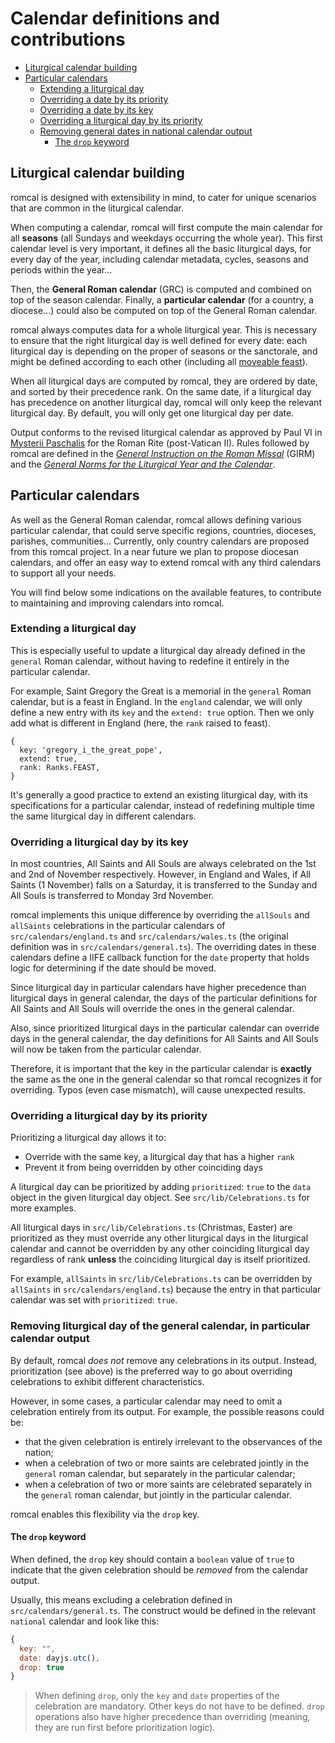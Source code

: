 # Calendar definitions and contributions

- [Liturgical calendar building](#liturgical-calendar-building)
- [Particular calendars](#particular-calendars)
  - [Extending a liturgical day](#extending-a-liturgical-day)
  - [Overriding a date by its priority](#overriding-a-liturgical-day-by-its-priority)
  - [Overriding a date by its key](#overriding-a-liturgical-day-by-its-key)
  - [Overriding a liturgical day by its priority](#overriding-a-liturgical-day-by-its-priority)
  - [Removing general dates in national calendar output](#removing-liturgical-day-of-the-general-calendar-in-particular-calendar-output)
    - [The `drop` keyword](#the-drop-keyword)

## Liturgical calendar building

romcal is designed with extensibility in mind, to cater for unique scenarios that are common in the liturgical calendar.

When computing a calendar, romcal will first compute the main calendar for all **seasons** (all Sundays and weekdays occurring the whole year).
This first calendar level is very important, it defines all the basic liturgical days, for every day of the year, including calendar metadata, cycles, seasons and periods within the year...

Then, the **General Roman calendar** (GRC) is computed and combined on top of the season calendar.
Finally, a **particular calendar** (for a country, a diocese...) could also be computed on top of the General Roman calendar.

romcal always computes data for a whole liturgical year.
This is necessary to ensure that the right liturgical day is well defined for every date:
each liturgical day is depending on the proper of seasons or the sanctorale, and might be defined according to each other (including all [moveable feast](https://en.wikipedia.org/wiki/Moveable_feast)).

When all liturgical days are computed by romcal, they are ordered by date, and sorted by their precedence rank.
On the same date, if a liturgical day has precedence on another liturgical day, romcal will only keep the relevant liturgical day.
By default, you will only get one liturgical day per date.

Output conforms to the revised liturgical calendar as approved by Paul VI in [Mysterii Paschalis](http://w2.vatican.va/content/paul-vi/en/motu_proprio/documents/hf_p-vi_motu-proprio_19690214_mysterii-paschalis.html) for the Roman Rite (post-Vatican II).
Rules followed by romcal are defined in the [_General Instruction on the Roman Missal_](https://www.catholicculture.org/culture/library/view.cfm?recnum=337) (GIRM) and the [_General Norms for the Liturgical Year and the Calendar_](https://www.catholicculture.org/culture/library/view.cfm?id=10842).


## Particular calendars

As well as the General Roman calendar, romcal allows defining various particular calendar, that could serve specific regions, countries, dioceses, parishes, communities...
Currently, only country calendars are proposed from this romcal project. In a near future we plan to propose diocesan calendars, and offer an easy way to extend romcal with any third calendars to support all your needs.

You will find below some indications on the available features, to contribute to maintaining and improving calendars into romcal.


### Extending a liturgical day

This is especially useful to update a liturgical day already defined in the `general` Roman calendar, without having to redefine it entirely in the particular calendar.

For example, Saint Gregory the Great is a memorial in the `general` Roman calendar, but is a feast in England.
In the `england` calendar, we will only define a new entry with its `key` and the `extend: true` option. Then we only add what is different in England (here, the `rank` raised to feast).

```json5
{
  key: 'gregory_i_the_great_pope',
  extend: true,
  rank: Ranks.FEAST,
}
```

It's generally a good practice to extend an existing liturgical day, with its specifications for a particular calendar, instead of redefining multiple time the same liturgical day in different calendars.


### Overriding a liturgical day by its key

In most countries, All Saints and All Souls are always celebrated on the 1st and 2nd of November respectively. However, in England and Wales, if All Saints (1 November) falls on a Saturday, it is transferred to the Sunday and All Souls is transferred to Monday 3rd November.

romcal implements this unique difference by overriding the `allSouls` and `allSaints` celebrations in the particular calendars of `src/calendars/england.ts` and `src/calendars/wales.ts` (the original definition was in `src/calendars/general.ts`). The overriding dates in these calendars define a IIFE callback function for the `date` property that holds logic for determining if the date should be moved.

Since liturgical day in particular calendars have higher precedence than liturgical days in general calendar, the days of the particular definitions for All Saints and All Souls will override the ones in the general calendar.

Also, since prioritized liturgical days in the particular calendar can override days in the general calendar, the day definitions for All Saints and All Souls will now be taken from the particular calendar.

Therefore, it is important that the key in the particular calendar is **exactly** the same as the one in the general calendar so that romcal recognizes it for overriding. Typos (even case mismatch), will cause unexpected results.


### Overriding a liturgical day by its priority

Prioritizing a liturgical day allows it to:

- Override with the same key, a liturgical day that has a higher `rank`
- Prevent it from being overridden by other coinciding days

A liturgical day can be prioritized by adding `prioritized`: `true` to the `data` object in the given liturgical day object. See `src/lib/Celebrations.ts` for more examples.

All liturgical days in `src/lib/Celebrations.ts` (Christmas, Easter) are prioritized as they must override any other liturgical days in the liturgical calendar and cannot be overridden by any other coinciding liturgical day regardless of rank **unless** the coinciding liturgical day is itself prioritized.

For example, `allSaints` in `src/lib/Celebrations.ts` can be overridden by `allSaints` in `src/calendars/england.ts`) because the entry in that particular calendar was set with `prioritized`: `true`.


### Removing liturgical day of the general calendar, in particular calendar output

By default, romcal _does not_ remove any celebrations in its output. Instead, prioritization (see above) is the preferred way to go about overriding celebrations to exhibit different characteristics.

However, in some cases, a particular calendar may need to omit a celebration entirely from its output. For example, the possible reasons could be:

- that the given celebration is entirely irrelevant to the observances of the nation;
- when a celebration of two or more saints are celebrated jointly in the `general` roman calendar, but separately in the particular calendar;
- when a celebration of two or more saints are celebrated separately in the `general` roman calendar, but jointly in the particular calendar.

romcal enables this flexibility via the `drop` key.


#### The `drop` keyword

When defined, the `drop` key should contain a `boolean` value of `true` to indicate that the given celebration should be _removed_ from the calendar output.

Usually, this means excluding a celebration defined in `src/calendars/general.ts`. The construct would be defined in the relevant `national` calendar and look like this:

```javascript
{
  key: "",
  date: dayjs.utc(),
  drop: true
}
```

> When defining `drop`, only the `key` and `date` properties of the celebration are mandatory. Other keys do not have to be defined. `drop` operations also have higher precedence than overriding (meaning, they are run first before prioritization logic).
